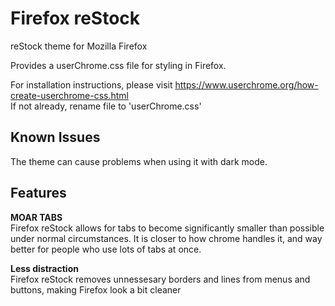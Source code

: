 # Firefox reStock
reStock theme for Mozilla Firefox

Provides a userChrome.css file for styling in Firefox.

For installation instructions, please visit https://www.userchrome.org/how-create-userchrome-css.html <br>
If not already, rename file to 'userChrome.css'


## Known Issues
The theme can cause problems when using it with dark mode.


## Features
**MOAR TABS** <br>
Firefox reStock allows for tabs to become significantly smaller than possible under normal circumstances. It is closer to how chrome handles it, and way better for people who use lots of tabs at once.

**Less distraction** <br>
Firefox reStock removes unnessesary borders and lines from menus and buttons, making Firefox look a bit cleaner 

